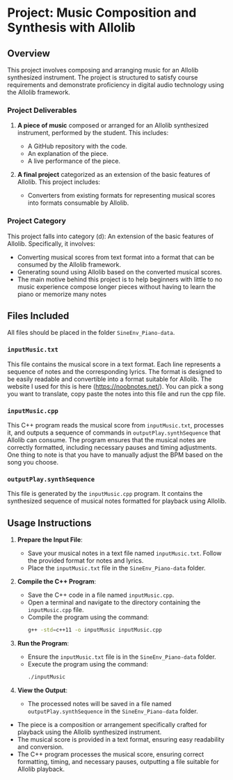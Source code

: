# Project: Music Composition and Synthesis with Allolib

## Overview

This project involves composing and arranging music for an Allolib synthesized instrument. The project is structured to satisfy course requirements and demonstrate proficiency in digital audio technology using the Allolib framework. 

### Project Deliverables

1. **A piece of music** composed or arranged for an Allolib synthesized instrument, performed by the student. This includes:
   - A GitHub repository with the code.
   - An explanation of the piece.
   - A live performance of the piece.

2. **A final project** categorized as an extension of the basic features of Allolib. This project includes:
   - Converters from existing formats for representing musical scores into formats consumable by Allolib.

### Project Category

This project falls into category (d): An extension of the basic features of Allolib. Specifically, it involves:
- Converting musical scores from text format into a format that can be consumed by the Allolib framework.
- Generating sound using Allolib based on the converted musical scores.
- The main motive behind this project is to help beginners with little to no music experience compose longer pieces without having to learn the piano or memorize many notes

## Files Included

All files should be placed in the folder `SineEnv_Piano-data`.

### `inputMusic.txt`

This file contains the musical score in a text format. Each line represents a sequence of notes and the corresponding lyrics. The format is designed to be easily readable and convertible into a format suitable for Allolib. The website I used for this is here (https://noobnotes.net/). You can pick a song you want to translate, copy paste the notes into this file and run the cpp file. 

### `inputMusic.cpp`

This C++ program reads the musical score from `inputMusic.txt`, processes it, and outputs a sequence of commands in `outputPlay.synthSequence` that Allolib can consume. The program ensures that the musical notes are correctly formatted, including necessary pauses and timing adjustments. One thing to note is that you have to manually adjust the BPM based on the song you choose. 

### `outputPlay.synthSequence`

This file is generated by the `inputMusic.cpp` program. It contains the synthesized sequence of musical notes formatted for playback using Allolib.

## Usage Instructions

1. **Prepare the Input File**:
   - Save your musical notes in a text file named `inputMusic.txt`. Follow the provided format for notes and lyrics.
   - Place the `inputMusic.txt` file in the `SineEnv_Piano-data` folder.

2. **Compile the C++ Program**:
   - Save the C++ code in a file named `inputMusic.cpp`.
   - Open a terminal and navigate to the directory containing the `inputMusic.cpp` file.
   - Compile the program using the command:
     ```bash
     g++ -std=c++11 -o inputMusic inputMusic.cpp
     ```

3. **Run the Program**:
   - Ensure the `inputMusic.txt` file is in the `SineEnv_Piano-data` folder.
   - Execute the program using the command:
     ```bash
     ./inputMusic
     ```

4. **View the Output**:
   - The processed notes will be saved in a file named `outputPlay.synthSequence` in the `SineEnv_Piano-data` folder.


- The piece is a composition or arrangement specifically crafted for playback using the Allolib synthesized instrument.
- The musical score is provided in a text format, ensuring easy readability and conversion.
- The C++ program processes the musical score, ensuring correct formatting, timing, and necessary pauses, outputting a file suitable for Allolib playback.

